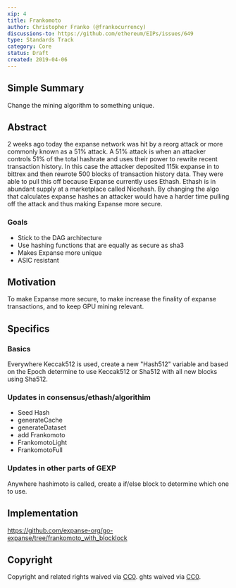 ```yaml
---
xip: 4
title: Frankomoto
author: Christopher Franko (@frankocurrency)
discussions-to: https://github.com/ethereum/EIPs/issues/649
type: Standards Track
category: Core
status: Draft
created: 2019-04-06
---
```


## Simple Summary
Change the mining algorithm to something unique.

## Abstract
2 weeks ago today the expanse network was hit by a reorg attack or more commonly known as a 51% attack. A 51% attack is when an attacker controls 51% of the total hashrate and uses their power to rewrite recent transaction history. In this case the attacker deposited 115k expanse in to bittrex and then rewrote 500 blocks of transaction history data. They were able to pull this off because Expanse currently uses Ethash. Ethash is in abundant supply at a marketplace called Nicehash. By changing the algo that calculates expanse hashes an attacker would have a harder time pulling off the attack and thus making Expanse more secure.

### Goals

 - Stick to the DAG architecture
 - Use hashing functions that are equally as secure as sha3
 - Makes Expanse more unique
 - ASIC resistant

## Motivation
To make Expanse more secure, to make increase the finality of expanse transactions, and to keep GPU mining relevant.

## Specifics

### Basics

Everywhere Keccak512 is used, create a new "Hash512" variable and based on the Epoch determine to use Keccak512 or Sha512 with all new blocks using Sha512.

### Updates in consensus/ethash/algorithim

 - Seed Hash
 - generateCache
 - generateDataset
 - add Frankomoto
 - FrankomotoLight
 - FrankomotoFull

### Updates in other parts of GEXP

Anywhere hashimoto is called, create a if/else block to determine which one to use.

## Implementation
https://github.com/expanse-org/go-expanse/tree/frankomoto_with_blocklock

## Copyright
Copyright and related rights waived via [CC0](https://creativecommons.org/publicdomain/zero/1.0/).
ghts waived via [CC0](https://creativecommons.org/publicdomain/zero/1.0/).
